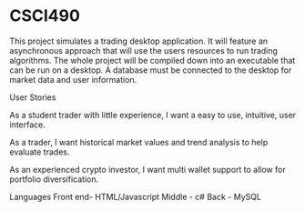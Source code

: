 # CSCI490
This project simulates a trading desktop application. It will feature an asynchronous approach
that will use the users resources to run trading algorithms. The whole project will be compiled down
into an executable that can be run on a desktop. A database must be connected to the desktop for market data
and user information. 

User Stories

As a student trader with little experience, I want a easy to use, intuitive, user interface.

As a trader, I want historical market values and trend analysis to help evaluate trades.

As an experienced crypto investor, I want multi wallet support to allow for portfolio diversification.

Languages
Front end- HTML/Javascript
Middle   - c#
Back     - MySQL
